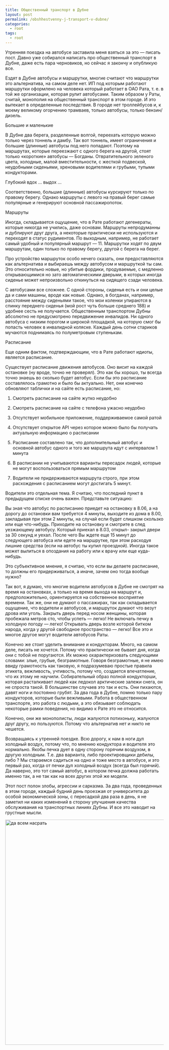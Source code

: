 ```yaml
---
title: Общественный транспорт в Дубне
layout: post
permalink: /obshhestvenny-j-transport-v-dubne/
categories:
  - root
tags:
  - root
---
```

Утренняя поездка на автобусе заставила меня взяться за это — писать пост. Давно уже собирался написать про общественный транспорт в Дубне, даже есть пара черновиков, но сейчас я закончу и опубликую все.<!--more-->

Ездят в Дубне автобусы и маршрутки, многие считают что маршрутки это альтернатива, на самом деле нет. ИП под которым работают маршрутки оформлено на человека который работает в ОАО Рата, т. е. в той же организации, которая рулит автобусами. Таким образом у Раты, считай, монополия на общественный транспорт в этом городе. И это вытекает в определенные последствия. В городе нет троллейбусов и, к моему великому огорчению трамваев, только автобусы, только бензин/дизель.

Большие и маленькие

В Дубне два берега, разделенные волгой, переехать которую можно только через тоннель и дамбу. Так вот тоннель, имеет ограничения и большие (длинные) автобусы под него попадают. Поэтому на маршрутах, которые переезжают с одного берега на другой, стоят только «короткие» автобусы — Богданы. Отвратительного зеленого цвета, холодные, малой вместительности, с жесткой подвеской, неудобными сиденьями, хреновыми водителями и грубыми, тупыми кондукторами.

Глубокий вдох … выдох …

Соответственно, большие (длинные) автобусы курсируют только по правому берегу. Однако маршруты с левого на правый берег самые популярные и генерируют основной пассажиропоток.

Маршруты

Иногда, складывается ощущение, что в Рате работают дегенераты, которые никогда не учились, даже основам. Маршруты непродуманны и дублируют друг друга, а некоторые практически не используются и переходят в статус рудиментов. По выходным, например, не работает самый удобный и популярный маршрут &#8212; 11. Маршрутки ходят по двум маршрутам, один только по правому берегу, другой с берега на берег.

Про устройство маршруток особо нечего сказать, они предоставляются как альтернатива и выбираешь между автобусом и маршруткой ты сам. Это относительно новые, но убитые фордики, продуваемые, с медленно открывающимися но зато автоматическими дверьми, в которых иногда сиденье может непроизвольно откинуться на сидящего сзади человека.

С автобусами все сложнее. С одной стороны, сиденья есть и они целые да и сами машины, вроде как новые. Однако, в богданах, например, расстояние между сиденьями такое, что мои коленки упираются в спинку переднего сиденья (мой рост чуть больше среднего 188) и удобнее сесть не получается. Общественным транспортом Дубны абсолютно не предусмотрено передвижение инвалидов. Ни одного автобуса с низким порогом и широкой площадкой, на которую смог бы попасть человек в инвалидной коляске. Каждый день сотни стариков мучаются поднимаясь по полуметровым ступенькам.

Расписание

Еще одним фактом, подтверждающим, что в Рате работают идиоты, является расписание.

Существует расписание движения автобусов. Оно висит на каждой остановке (ну вроде, точно не проверял). Это как бы хорошо, ты всегда точно знаешь во сколько будет автобус. Если бы это расписание составлялось грамотно и было бы актуально. Нет, они конечно обновляют таблички и на сайте есть расписание, но:

1. Смотреть расписание на сайте жутко неудобно

2. Смотреть расписание на сайте с телефона ужасно неудобно

3. Отсутствует мобильное приложение, поддерживаемое самой ратой

4. Отсутствует открытое API через которое можно было бы получать актуальную информацию о расписании

5. Расписание составлено так, что дополнительный автобус и основной автобус одного и того же маршрута идут с интервалом 1 минута

6. В расписании не учитываются варианты пересадок людей, которые не могут воспользоваться прямым маршрутом

7. Водители не придерживаются маршрута строго, при этом расхождения с расписанием могут достигать 5 минут.

Водители это отдельная тема. Я считаю, что последний пункт в предыдущем списке очень важен. Представьте ситуацию:

Вы зная что автобус по расписанию приедет на остановку в 8.06, а на дорогу до остановки вам требуется 4 минуты, выходите из дома в 8.00, закладывая при этом 2 минуты, на случай если будет слишком скользко или еще что-нибудь. Приходите на остановку и смотрите в след уезжающему автобусу. Который приехал в 8.03, открыл- закрыл двери за 30 секунд и уехал. После чего Вы ждете еще 15 минут до следующего автобуса или едете на маршрутке, при этом расходуя лишние средства (если на автобус ты купил проездной). Иногда такое может вылиться в опоздания на работу или к врачу или еще куда-нибудь.

Это субъективное мнение, я считаю, что если вы делаете расписание, то должны его придерживаться, а иначе, зачем оно тогда вообще нужно?

Так вот, я думаю, что многие водители автобусов в Дубне не смотрят на время на остановках, а только на время выхода на маршрут и, предположительно, ориентируется на собственное восприятие времени. Так же, они не думают о пассажирах, так как складывается ощущение, что водители и автобусов, и маршруток думают что везут дрова или уголь. Закрыть дверь перед носом женщины, которая пробежала метров сто, чтобы успеть — легко! Не включать печку в холодную погоду — легко! Открывать дверь возле которой битком народа, когда у другой свободное пространство — легко! Все это и многое другое могут водители автобусов Раты.

Конечно же стоит уделить внимание и кондукторам. Много, на самом деле, писать не хочется. Потому что практически не бывает дня, когда они с тобой не поругаются. Их можно охарактеризовать следующими словами: злые, грубые, безграмотные. Говоря безграмотные, я не имею ввиду грамотность как таковую, я подразумеваю простые правила этикета, вежливость, учтивость, потому что, создается впечатление, что их этому не научили. Собирательный образ полной кондукторши, которая расталкивает людей как ледокол арктические залежи снега, он не спроста такой. В большинстве случаев это так и есть. Они пихаются, давят ноги и постоянно грубят. За два года в Дубне, помню только пару кондукторов, которые были вежливыми. Работа в общественном транспорте, это работа с людьми, а это обязывает соблюдать некоторые рамки поведения, но видимо к Рате это не относится.

Конечно, они же монополисты, люди жалуются потихоньку, жалуются друг другу, но пользуются. Потому что альтернатив нет и никто не чешется.

Возвращаясь к утренней поездке. Всю дорогу, к нам в ноги дул холодный воздух, потому что, по мнению кондуктора и водителя это нормально. Якобы печка дует в одну сторону горячим воздухом, в другую холодным. Т.е. два варианта, либо проектировщики дебилы, либо ? Мы стараемся садиться на одно и тоже место в автобусе, и это первый раз, когда от печки дул холодный воздух (всегда был горячий). Да наверно, это тот самый автобус, в котором печка должна работать именно так, а не так как на всех других этой же модели.

Этот пост полон злобы, агрессии и сарказма. За два года, проведенных в этом городе, каждый будний день проезжая от университета до особой экономической зоны, с пересадкой два раза в день, я не заметил ни каких изменений в сторону улучшения качества обслуживания на транспортных линиях Дубны. И все это наводит на грустные мысли.

[<img src="https://farm9.staticflickr.com/8677/16486136597_f31375eb0b_o.png" alt="да всем насрать" width="1127" height="716" />][1]

 [1]: https://www.flickr.com/photos/96292948@N08/16486136597 "да всем насрать by Antony Ryabov, on Flickr"